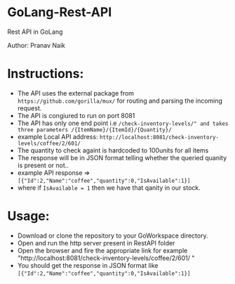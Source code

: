 # GoLang-Rest-API
Rest API in GoLang

Author: Pranav Naik

Instructions:
=============
- The API uses the external package from `https://github.com/gorilla/mux/` for routing and parsing the incoming request.
- The API is congiured to run on port 8081
- The API has only one end point i.e `/check-inventory-levels/" and takes three parameters /{ItemName}/{ItemId}/{Quantity}/`
- example Local API address:  `http://localhost:8081/check-inventory-levels/coffee/2/601/` 
- The quantity to check againt is hardcoded to 100units for all items
- The response will be in JSON format telling whether the queried quanity is present or not..
- example API response => `[{"Id":2,"Name":"coffee","quantity":0,"IsAvailable":1}] `
- where if `IsAvailable = 1` then we have that qanity in our stock.
  
Usage:
======
- Download or clone the repository to your GoWorkspace directory.
- Open and run the http server present in RestAPI folder
- Open the browser and fire the appropriate link for example "http://localhost:8081/check-inventory-levels/coffee/2/601/ "
- You should get the response in JSON format like `[{"Id":2,"Name":"coffee","quantity":0,"IsAvailable":1}]`
